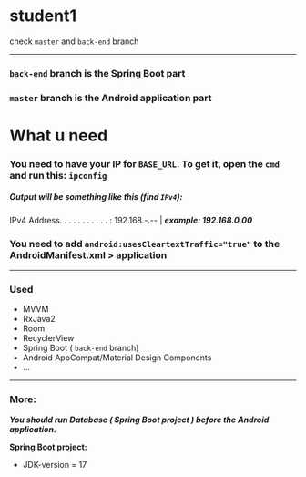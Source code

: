 # student1
check `master` and `back-end` branch

---

### **`back-end` branch is the Spring Boot part**

### **`master` branch is the Android application part**

# What u need

### You need to have your IP for `BASE_URL`. To get it, open the `cmd` and run this: `ipconfig`

##### Output will be something like this (find `IPv4`):

   IPv4 Address. . . . . . . . . . . : 192.168.-.-- | ***example: 192.168.0.00***

### You need to add `android:usesCleartextTraffic="true"` to the AndroidManifest.xml > application

---

### Used
   * MVVM
   * RxJava2
   * Room
   * RecyclerView
   * Spring Boot ( `back-end` branch)
   * Android AppCompat/Material Design Components
   * ...

---
### More:
   ***You should run Database ( Spring Boot project ) before the Android application.***
   
   **Spring Boot project:**
   * JDK-version = 17
    
